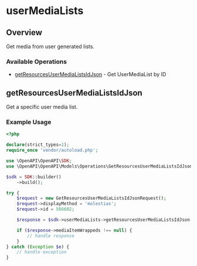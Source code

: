 # userMediaLists

## Overview

Get media from user generated lists.

### Available Operations

* [getResourcesUserMediaListsIdJson](#getresourcesusermedialistsidjson) - Get UserMediaList by ID

## getResourcesUserMediaListsIdJson

Get a specific user media list.

### Example Usage

```php
<?php

declare(strict_types=1);
require_once 'vendor/autoload.php';

use \OpenAPI\OpenAPI\SDK;
use \OpenAPI\OpenAPI\Models\Operations\GetResourcesUserMediaListsIdJsonRequest;

$sdk = SDK::builder()
    ->build();

try {
    $request = new GetResourcesUserMediaListsIdJsonRequest();
    $request->displayMethod = 'molestias';
    $request->id = 566602;

    $response = $sdk->userMediaLists->getResourcesUserMediaListsIdJson($request);

    if ($response->mediaItemWrappeds !== null) {
        // handle response
    }
} catch (Exception $e) {
    // handle exception
}
```
